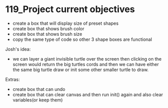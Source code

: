 # 119_Project current objectives

- create a box that will display size of preset shapes
- create box that shows brush color
- create box that shows brush size
- copy the same type of code so other 3 shape boxes are functional


Josh's idea:
- we can layer a giant invisible turtle over the screen then clicking on the screen would return the big turtles cords and then we can have either the same big turtle draw or init some other smaller turtle to draw.

Extras: 
- create box that can undo
- create box that can clear canvas and then run init() again and also clear variables(or keep them)
